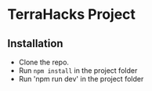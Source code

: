 # TerraHacks Project

## Installation
- Clone the repo.
- Run `npm install` in the project folder
- Run 'npm run dev' in the project folder
